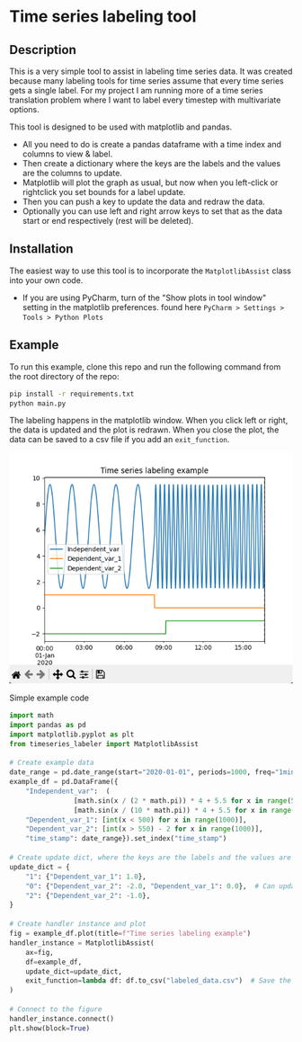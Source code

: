 # Time series labeling tool
## Description

This is a very simple tool to assist in labeling time series data. 
It was created because many labeling tools for time series assume that every time series gets a single label.
For my project I am running more of a time series translation problem where I want to label every timestep with multivariate options.

This tool is designed to be used with matplotlib and pandas.
- All you need to do is create a pandas dataframe with a time index and columns to view & label.
- Then create a dictionary where the keys are the labels and the values are the columns to update.
- Matplotlib will plot the graph as usual, but now when you left-click or rightclick you set bounds for a label update.
- Then you can push a key to update the data and redraw the data.
- Optionally you can use left and right arrow keys to set that as the data start or end respectively (rest will be deleted).


## Installation

The easiest way to use this tool is to incorporate the `MatplotlibAssist` class into your own code.
* If you are using PyCharm, turn of the "Show plots in tool window" setting in the matplotlib preferences.
found here `PyCharm > Settings > Tools > Python Plots`

## Example

To run this example, clone this repo and run the following command from the root directory of the repo:
```bash
pip install -r requirements.txt
python main.py
```

The labeling happens in the matplotlib window. When you click left or right, the data is updated and the plot is redrawn.
When you close the plot, the data can be saved to a csv file if you add an `exit_function`.

![Example image](example_image/example.png)

Simple example code

~~~python
import math
import pandas as pd
import matplotlib.pyplot as plt
from timeseries_labeler import MatplotlibAssist

# Create example data
date_range = pd.date_range(start="2020-01-01", periods=1000, freq="1min")
example_df = pd.DataFrame({
    "Independent_var":  (
                [math.sin(x / (2 * math.pi)) * 4 + 5.5 for x in range(500)] +
                [math.sin(x / (10 * math.pi)) * 4 + 5.5 for x in range(500, 1000)]), 
    "Dependent_var_1": [int(x < 500) for x in range(1000)],
    "Dependent_var_2": [int(x > 550) - 2 for x in range(1000)],
    "time_stamp": date_range}).set_index("time_stamp")

# Create update dict, where the keys are the labels and the values are the columns to update
update_dict = {
    "1": {"Dependent_var_1": 1.0},
    "0": {"Dependent_var_2": -2.0, "Dependent_var_1": 0.0},  # Can update multiple columns
    "2": {"Dependent_var_2": -1.0},
}

# Create handler instance and plot
fig = example_df.plot(title=f"Time series labeling example")
handler_instance = MatplotlibAssist(
    ax=fig,
    df=example_df,
    update_dict=update_dict,
    exit_function=lambda df: df.to_csv("labeled_data.csv")  # Save the data to a csv file
)

# Connect to the figure
handler_instance.connect()
plt.show(block=True)
~~~